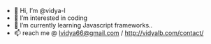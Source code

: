 - 👋 Hi, I’m @vidya-l
- 👀 I’m interested in coding
- 🌱 I’m currently learning Javascript frameworks..
- 📫 reach me @ lvidya66@gmail.com / http://vidyalb.com/contact/

<!---
vidya-l/vidya-l is a ✨ special ✨ repository because its `README.md` (this file) appears on your GitHub profile.
You can click the Preview link to take a look at your changes.
--->
